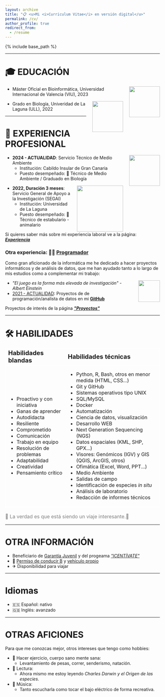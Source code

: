 ```yaml
---
layout: archive
title: "📋 <u>Mi <i>Curriculum Vitae</i> en versión digital</u>"
permalink: /cv/
author_profile: true
redirect_from:
  - /resume
---
```


{% include base_path %}

---

🎓 EDUCACIÓN
======
<div style="float: right; margin-left: 20px;">
  <img src="https://www.universidadviu.com/sites/universidadviu.com/themes/custom/universidadviu_com/logo.webp" width="100px">
</div>

* Máster Oficial en Bioinformática, Universidad Internacional de Valencia (VIU), 2023

<div style="float: right; margin-left: 20px;">
  <img src="https://www.ull.es/portal/noticias/wp-content/uploads/sites/13/2018/04/ull-nuevo-logo-300x177.jpg" width="100px">
</div>

* Grado en Biología, Univeridad de La Laguna (ULL), 2022

---

💼 EXPERIENCIA PROFESIONAL
======

<div style="float: right; margin-left: 20px;">
  <img src="https://pbs.twimg.com/profile_images/1561716451173621760/kLELmYdp_400x400.jpg" width="100px">
</div>

* **2024 - ACTUALIDAD**: Servicio Técnico de Medio Ambiente
  * Institución: Cabildo Insular de Gran Canaria
  * Puesto desempeñado: 🌲 Técnico de Medio Ambiente / Graduado en Biología

<div style="float: right; margin-left: 20px;">
  <img src="https://www.ull.es/portal/noticias/wp-content/uploads/sites/13/2015/07/LOGOSEGAI-transparencia-2014.png" width="150px">
</div>

* **2022, Duración 3 meses**: Servicio General de Apoyo a la Investigación (SEGAI)
  * Institución: Universidad de La Laguna
  * Puesto desempeñado: 🐁 Técnico de estabulario - animalario

Si quieres saber más sobre mi experiencia laboral ve a la página: [***Experiencia***](https://juancarlosbio.github.io/juancarlos_portfolio_esp/experiencia/) 

### Otra experiencia: 👩‍💻 <u>Programador</u> 

Como gran aficionado de la informática me he dedicado a hacer proyectos informáticos y de análisis de datos, que me han ayudado tanto a lo largo de mis estudios como a complementar mi trabajo:

<div style="float: right; margin-left: 20px;">
  <img src="https://github.githubassets.com/assets/GitHub-Mark-ea2971cee799.png" width="70px">
</div>

* *"El juego es la forma más elevada de investigación" - Albert Einstein*
* <u>2021 - ACTUALIDAD</u>: Proyectos de de programación/analista de datos en mi [**GitHub**](https://github.com/JuanCarlosBio)

Proyectos de interés de la página [***"Proyectos"***](https://juancarlosbio.github.io/juancarlos_portfolio_esp//proyectos/)

---

🛠️ HABILIDADES
======

<table style="border: 1px solid white; border-collapse: collapse">
 <tr>
    <td style="border: 1px solid white;"><b style="font-size:20px">Habilidades blandas</b></td>
    <td style="border: 1px solid white;"><b style="font-size:20px">Habilidades técnicas</b></td>
 </tr>
 <tr>
    <td style="border: 1px solid white;">
        <ul>
            <li>Proactivo y con iniciativa</li>
            <li>Ganas de aprender</li>
            <li>Autodidacta</li>
            <li>Resiliente</li>
            <li>Comprometido</li>
            <li>Comunicación</li>
            <li>Trabajo en equipo</li>
            <li>Resolución de problemas</li>
            <li>Adaptabilidad</li>
            <li>Creatividad</li>
            <li>Pensamiento crítico</li>
        </ul>
    </td>
    <td style="border: 1px solid white;">
        <ul>
            <li>Python, R, Bash, otros en menor medida (HTML, CSS...)</li>
            <li>Git y GitHub</li>
            <li>Sistemas operativos tipo UNIX</li>
            <li>SQL/MySQL</li>
            <li>Docker</li>
            <li>Automatización</li>
            <li>Ciencia de datos, visualización</li>
            <li>Desarrollo WEB</li>
            <li>Next Generation Sequencing (NGS)</li>
            <li>Datos espaciales (KML, SHP, GPX...)</li>
            <li>Visores: Genómicos (IGV) y GIS (QGIS, ArcGIS, otros)</li>
            <li>Ofimática (Excel, Word, PPT...)</li>
            <li>Medio Ambiente</li>
            <li>Salidas de campo</li>
            <li>Identificación de especies <i>in situ</i></li>
            <li>Análisis de laboratorio</li>
            <li>Redacción de informes técnicos</li>
        </ul>
    </td>
 </tr>
</table>

<p style="font-size:16px; margin-top:20px; color:gray;">
🧳 La verdad es que está siendo un viaje interesante.🚀
</p>

---

OTRA INFORMACIÓN
===

* Beneficiario de <u>Garantía Juvenil</u> y del progeama <u><i>"ICENTÍVATE"</i></u>
* 🚗 <u>Permiso de conducir B</u> y <u>vehículo propio</u>
* ✈ Disponibilidad para viajar️

---

Idiomas
===

* 🇪🇸 Español: nativo
* 🇬🇧 Inglés: avanzado
  
---

OTRAS AFICIONES
======
Para que me conozcas mejor, otros intereses que tengo como hobbies:
* 💪 Hacer ejercicio, cuerpo sano mente sana:
  * Levantamiento de pesas, correr, senderismo, natación. 
* 📕 Lectura:
  * Ahora mismo me estoy leyendo <i>Charles Darwin y el Origen  de las especies</i>.
* 🎼 Música:
  * Tanto escucharla como tocar el bajo eléctrico de forma recreativa.

